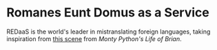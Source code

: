 # Romanes Eunt Domus as a Service

REDaaS is the world's leader in mistranslating foreign languages, taking inspiration from [this scene](https://www.youtube.com/watch?v=IIAdHEwiAy8) from _Monty Python's Life of Brian_.
